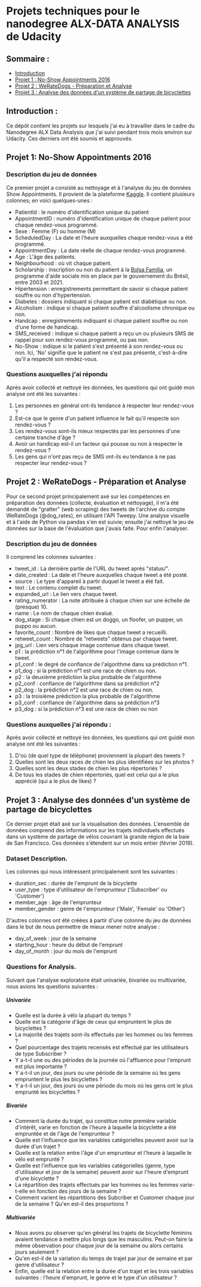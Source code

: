 # Projets techniques pour le nanodegree ALX-DATA ANALYSIS de Udacity

## Sommaire :
<ul>
<li><a href="#intro">Introduction</a></li>
<li><a href="#noshow">Projet 1 : No-Show Appointments 2016</a></li>
<li><a href="#wrangle">Projet 2 : WeRateDogs - Préparation et Analyse</a></li>
<li><a href="#bike_sharing">Projet 3 : Analyse des données d'un système de partage de bicyclettes</a></li>
</ul>


<a id='intro'></a>
## Introduction :

Ce dépôt contient les projets sur lesquels j'ai eu à travailler dans le cadre du Nanodegree ALX Data Analysis que j'ai suivi pendant trois mois environ sur Udacity. Ces derniers ont été soumis et approuvés.

<a id='noshow'></a>
## Projet 1: No-Show Appointments 2016

### Description du jeu de données
Ce premier projet a consisté au nettoyage et à l'analyse du jeu de données Show Appointments. Il provient de la plateforme [Kaggle](https://www.kaggle.com/datasets/joniarroba/noshowappointments?page=3). Il contient plusieurs colonnes; en voici quelques-unes :

   * PatientId : le numéro d'identification unique du patient 
   * AppointmentID : numéro d'identification unique de chaque patient pour chaque rendez-vous programmé.
   * Sexe : Femme (F) ou homme (M)
   * ScheduledDay : La date et l'heure auxquelles chaque rendez-vous a été programmé.
   * AppointmentDay : La date réelle de chaque rendez-vous programmé.
   * Age : L'âge des patients.
   * Neighbourhood : où vit chaque patient.
   * Scholarship : inscription ou non du patient à la [Bolsa Família](https://en.wikipedia.org/wiki/Bolsa_Fam%C3%ADlia), un programme d'aide sociale mis en place par le gouvernement du Brésil, entre 2003 et 2021.
   * Hipertension : enregistrements permettant de savoir si chaque patient souffre ou non d'hypertension.
   * Diabetes : dossiers indiquant si chaque patient est diabétique ou non.
   * Alcoholism : indique si chaque patient souffre d'alcoolisme chronique ou non.
   * Handcap : enregistrements indiquant si chaque patient souffre ou non d'une forme de handicap.
   * SMS_received : indique si chaque patient a reçu un ou plusieurs SMS de rappel pour son rendez-vous programmé, ou pas non.
   * No-Show : indique si le patient s'est présenté à son rendez-vous ou non. Ici, 'No' signifie que le patient ne s'est pas présenté, c'est-à-dire qu'il a respecté son rendez-vous.


### Questions auxquelles j'ai répondu
Après avoir collecté et nettoyé les données, les questions qui ont guidé mon analyse ont été les suivantes : 

   1. Les personnes en général ont-ils tendance à respecter leur rendez-vous ?
   2. Est-ce que le genre d'un patient influence le fait qu'il respecte son rendez-vous ?
   3. Les rendez-vous sont-ils mieux respectés par les personnes d'une certaine tranche d'âge ?
   4. Avoir un handicap est-il un facteur qui pousse ou non à respecter le rendez-vous ?
   5. Les gens qui n'ont pas reçu de SMS ont-ils eu tendance à ne pas respecter leur rendez-vous ?


<a id='wrangle'></a>
## Projet 2 : WeRateDogs - Préparation et Analyse 

Pour ce second projet principalement axé sur les compétences en préparation des données (collecte, évaluation et nettoyage), il m'a été demandé de "gratter" (web scraping) des tweets de l'archive du compte WeRateDogs (@dog_rates), en utilisant l'API Tweepy. Une analyse visuelle et à l'aide de Python via pandas s'en est suivie; ensuite j'ai nettoyé le jeu de données sur la base de l'évaluation que j'avais faite. Pour enfin l'analyser.

### Description du jeu de données

Il comprend les colonnes suivantes : 

   * tweet_id : La dernière partie de l'URL du tweet après "status/".
   * date_created : La date et l'heure auxquelles chaque tweet a été posté.
   * source : Le type d'appareil à partir duquel le tweet a été fait.
   * text : Le contenu complet du tweet.
   * expanded_url : Le lien vers chaque tweet.
   * rating_numerator : La note attribuée à chaque chien sur une échelle de (presque) 10.
   * name : Le nom de chaque chien évalué.
   * dog_stage : Si chaque chien est un doggo, un floofer, un pupper, un puppo ou aucun.
   * favorite_count : Nombre de likes que chaque tweet a recueilli.
   * retweet_count : Nombre de "retweets" obtenus par chaque tweet.
   * jpg_url : Lien vers chaque image contenue dans chaque tweet.
   * p1 : la prédiction n°1 de l'algorithme pour l'image contenue dans le tweet.
   * p1_conf : le degré de confiance de l'algorithme dans sa prédiction n°1. 
   * p1_dog : si la prédiction n°1 est une race de chien ou non. 
   * p2 : la deuxième prédiction la plus probable de l'algorithme
   * p2_conf : confiance de l'algorithme dans sa prédiction n°2
   * p2_dog : la prédiction n°2 est une race de chien ou non.
   * p3 : la troisième prédiction la plus probable de l'algorithme
   * p3_conf : confiance de l'algorithme dans sa prédiction n°3
   * p3_dog : si la prédiction n°3 est une race de chien ou non


### Questions auxquelles j'ai répondu :

Après avoir collecté et nettoyé les données, les questions qui ont guidé mon analyse ont été les suivantes : 

1. D'où (de quel type de téléphone) proviennent la plupart des tweets ?
2. Quelles sont les deux races de chien les plus identifiées sur les photos ?
3. Quelles sont les deux stades de chien les plus répertoriés ?
4. De tous les stades de chien répertoriés, quel est celui qui a le plus apprécié (qui a le plus de likes) ?


<a id='bike_sharing'></a>
## Projet 3 : Analyse des données d'un système de partage de bicyclettes

Ce dernier projet était axé sur la visualisation des données. L'ensemble de données comprend des informations sur les trajets individuels effectués dans un système de partage de vélos couvrant la grande région de la baie de San Francisco. Ces données s'étendent sur un mois entier (février 2019). 

### Dataset Description.
Les colonnes qui nous intéressent principalement sont les suivantes :

   * duration_sec : durée de l'emprunt de la bicyclette
   * user_type : type d'utilisateur de l'emprunteur ('Subscriber' ou 'Customer')
   * member_age : âge de l'emprunteur
   * member_gender : genre de l'emprunteur ('Male', 'Female' ou 'Other')

D'autres colonnes ont été créées à partir d'une colonne du jeu de données dans le but de nous permettre de mieux mener notre analyse :

   * day_of_week : jour de la semaine
   * starting_hour : heure du début de l'emprunt
   * day_of_month : jour du mois de l'emprunt

### Questions for Analysis.
Suivant que l'analyse exploratoire était univariée, bivariée ou multivariée, nous avions les questions suivantes : 

##### Univariée 
- Quelle est la durée à vélo la plupart du temps ?
- Quelle est la catégorie d'âge de ceux qui empruntent le plus de bicyclettes ? 
- La majorité des trajets sont-ils effectués par les hommes ou les femmes ?
- Quel pourcentage des trajets recensés est effectué par les utilisateurs de type Subscriber ?
- Y a-t-il une ou des périodes de la journée où l'affluence pour l'emprunt est plus importante ?
- Y a-t-il un jour, des jours ou une période de la semaine où les gens empruntent le plus les bicyclettes ?
- Y a-t-il un jour, des jours ou une période du mois où les gens ont le plus emprunté les bicyclettes ?


##### Bivariée
- Comment la durée du trajet, qui constitue notre première variable d'intérêt, varie en fonction de l'heure à laquelle la bicyclette a été empruntée et de l'âge de l'emprunteur ?
- Quelle est l'influence que les variables catégorielles peuvent avoir sur la durée d'un trajet ?
- Quelle est la relation entre l'âge d'un emprunteur et l'heure à laquelle le vélo est emprunté ?
- Quelle est l'influence que les variables catégorielles (genre, type d'utilisateur et jour de la semaine) peuvent avoir sur l'heure d'emprunt d'une bicyclette ?
- La répartition des trajets effectués par les hommes ou les femmes varie-t-elle en fonction des jours de la semaine ?
- Comment varient les répartitions des Subcriber et Customer chaque jour de la semaine ? Qu'en est-il des proportions ?


##### Multivariée
- Nous avons pu observer qu'en général les trajets de bicyclette féminins avaient tendance à mettre plus longs que les masculins. Peut-on faire la même observation pour chaque jour de la semaine ou alors certains jours seulement ?
- Qu'en est-il de la variation du temps de trajet par jour de semaine et par genre d'utilisateur ?
- Enfin, quelle est la relation entre la durée d'un trajet et les trois variables suivantes : l'heure d'emprunt, le genre et le type d'un utilisateur ?

